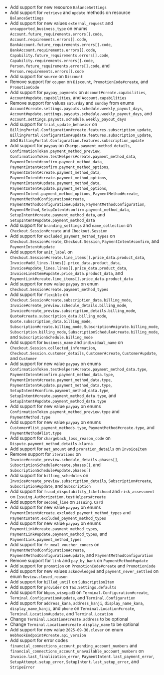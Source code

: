 * Add support for new resource `BalanceSettings`
* Add support for `retrieve` and `update` methods on resource `BalanceSettings`
* Add support for new values `external_request` and `unsupported_business_type` on enums `Account.future_requirements.errors[].code`, `Account.requirements.errors[].code`, `BankAccount.future_requirements.errors[].code`, `BankAccount.requirements.errors[].code`, `Capability.future_requirements.errors[].code`, `Capability.requirements.errors[].code`, `Person.future_requirements.errors[].code`, and `Person.requirements.errors[].code`
* Add support for `source` on `Discount`
* Remove support for `coupon` on `Discount`, `PromotionCode#create`, and `PromotionCode`
* Add support for `paypay_payments` on `Account#create.capabilities`, `Account#update.capabilities`, and `Account.capabilities`
* Remove support for values `saturday` and `sunday` from enums `Account#create.settings.payouts.schedule.weekly_payout_days`, `Account#update.settings.payouts.schedule.weekly_payout_days`, and `Account.settings.payouts.schedule.weekly_payout_days`
* Add support for `trial_update_behavior` on `BillingPortal.Configuration#create.features.subscription_update`, `BillingPortal.Configuration#update.features.subscription_update`, and `BillingPortal.Configuration.features.subscription_update`
* Add support for `paypay` on `Charge.payment_method_details`, `ConfirmationToken.payment_method_preview`, `ConfirmationToken.testHelpers#create.payment_method_data`, `PaymentIntent#confirm.payment_method_data`, `PaymentIntent#confirm.payment_method_options`, `PaymentIntent#create.payment_method_data`, `PaymentIntent#create.payment_method_options`, `PaymentIntent#update.payment_method_data`, `PaymentIntent#update.payment_method_options`, `PaymentIntent.payment_method_options`, `PaymentMethod#create`, `PaymentMethodConfiguration#create`, `PaymentMethodConfiguration#update`, `PaymentMethodConfiguration`, `PaymentMethod`, `SetupIntent#confirm.payment_method_data`, `SetupIntent#create.payment_method_data`, and `SetupIntent#update.payment_method_data`
* Add support for `branding_settings` and `name_collection` on `Checkout.Session#create` and `Checkout.Session`
* Add support for `excluded_payment_method_types` on `Checkout.Session#create`, `Checkout.Session`, `PaymentIntent#confirm`, and `PaymentIntent#update`
* Add support for `unit_label` on `Checkout.Session#create.line_items[].price_data.product_data`, `Invoice#add_lines.lines[].price_data.product_data`, `Invoice#update_lines.lines[].price_data.product_data`, `InvoiceLineItem#update.price_data.product_data`, and `PaymentLink#create.line_items[].price_data.product_data`
* Add support for new value `paypay` on enum `Checkout.Session#create.payment_method_types`
* Add support for `flexible` on `Checkout.Session#create.subscription_data.billing_mode`, `Invoice#create_preview.schedule_details.billing_mode`, `Invoice#create_preview.subscription_details.billing_mode`, `Quote#create.subscription_data.billing_mode`, `Quote.subscription_data.billing_mode`, `Subscription#create.billing_mode`, `Subscription#migrate.billing_mode`, `Subscription.billing_mode`, `SubscriptionSchedule#create.billing_mode`, and `SubscriptionSchedule.billing_mode`
* Add support for `business_name` and `individual_name` on `Checkout.Session.collected_information`, `Checkout.Session.customer_details`, `Customer#create`, `Customer#update`, and `Customer`
* Add support for new value `paypay` on enums `ConfirmationToken.testHelpers#create.payment_method_data.type`, `PaymentIntent#confirm.payment_method_data.type`, `PaymentIntent#create.payment_method_data.type`, `PaymentIntent#update.payment_method_data.type`, `SetupIntent#confirm.payment_method_data.type`, `SetupIntent#create.payment_method_data.type`, and `SetupIntent#update.payment_method_data.type`
* Add support for new value `paypay` on enums `ConfirmationToken.payment_method_preview.type` and `PaymentMethod.type`
* Add support for new value `paypay` on enums `Customer#list_payment_methods.type`, `PaymentMethod#create.type`, and `PaymentMethod#list.type`
* Add support for `chargeback_loss_reason_code` on `Dispute.payment_method_details.klarna`
* Add support for `net_amount` and `proration_details` on `InvoiceItem`
* Remove support for `iterations` on `Invoice#create_preview.schedule_details.phases[]`, `SubscriptionSchedule#create.phases[]`, and `SubscriptionSchedule#update.phases[]`
* Add support for `billing_schedules` on `Invoice#create_preview.subscription_details`, `Subscription#create`, `Subscription#update`, and `Subscription`
* Add support for `fraud_disputability_likelihood` and `risk_assessment` on `Issuing.Authorization.testHelpers#create`
* Add support for `second_line` on `Issuing.Card`
* Add support for new value `paypay` on enums `PaymentIntent#create.excluded_payment_method_types` and `PaymentIntent.excluded_payment_method_types`
* Add support for new value `paypay` on enums `PaymentLink#create.payment_method_types`, `PaymentLink#update.payment_method_types`, and `PaymentLink.payment_method_types`
* Add support for `fr_meal_voucher_conecs` on `PaymentMethodConfiguration#create`, `PaymentMethodConfiguration#update`, and `PaymentMethodConfiguration`
* Remove support for `link` and `pay_by_bank` on `PaymentMethod#update`
* Add support for `promotion` on `PromotionCode#create` and `PromotionCode`
* Add support for new values `acknowledged` and `payment_never_settled` on enum `Review.closed_reason`
* Add support for `billed_until` on `SubscriptionItem`
* Add support for `provider` on `Tax.Settings.defaults`
* Add support for `bbpos_wisepad3` on `Terminal.Configuration#create`, `Terminal.Configuration#update`, and `Terminal.Configuration`
* Add support for `address_kana`, `address_kanji`, `display_name_kana`, `display_name_kanji`, and `phone` on `Terminal.Location#create`, `Terminal.Location#update`, and `Terminal.Location`
* Change `Terminal.Location#create.address` to be optional
* Change `Terminal.Location#create.display_name` to be optional
* Add support for new value `2025-09-30.clover` on enum `WebhookEndpoint#create.api_version`
* Add support for error codes `financial_connections_account_pending_account_numbers` and `financial_connections_account_unavailable_account_numbers` on `Invoice.last_finalization_error`, `PaymentIntent.last_payment_error`, `SetupAttempt.setup_error`, `SetupIntent.last_setup_error`, and `StripeError`